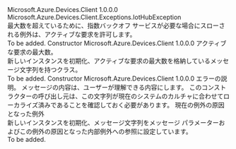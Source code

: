 <Type Name="IotHubThrottledException" FullName="Microsoft.Azure.Devices.Client.Exceptions.IotHubThrottledException">
  <TypeSignature Language="C#" Value="public sealed class IotHubThrottledException : Microsoft.Azure.Devices.Client.Exceptions.IotHubException" />
  <TypeSignature Language="ILAsm" Value=".class public auto ansi serializable sealed beforefieldinit IotHubThrottledException extends Microsoft.Azure.Devices.Client.Exceptions.IotHubException" />
  <TypeSignature Language="DocId" Value="T:Microsoft.Azure.Devices.Client.Exceptions.IotHubThrottledException" />
  <TypeSignature Language="VB.NET" Value="Public NotInheritable Class IotHubThrottledException&#xA;Inherits IotHubException" />
  <TypeSignature Language="F#" Value="type IotHubThrottledException = class&#xA;    inherit IotHubException" />
  <AssemblyInfo>
    <AssemblyName>Microsoft.Azure.Devices.Client</AssemblyName>
    <AssemblyVersion>1.0.0.0</AssemblyVersion>
  </AssemblyInfo>
  <Base>
    <BaseTypeName>Microsoft.Azure.Devices.Client.Exceptions.IotHubException</BaseTypeName>
  </Base>
  <Interfaces />
  <Docs>
    <summary>
            最大数を超えているために、指数バックオフ サービスが必要な場合にスローされる例外は、アクティブな要求を許可します。
            </summary>
    <remarks>To be added.</remarks>
  </Docs>
  <Members>
    <Member MemberName=".ctor">
      <MemberSignature Language="C#" Value="public IotHubThrottledException (int maximumBatchCount);" />
      <MemberSignature Language="ILAsm" Value=".method public hidebysig specialname rtspecialname instance void .ctor(int32 maximumBatchCount) cil managed" />
      <MemberSignature Language="DocId" Value="M:Microsoft.Azure.Devices.Client.Exceptions.IotHubThrottledException.#ctor(System.Int32)" />
      <MemberSignature Language="VB.NET" Value="Public Sub New (maximumBatchCount As Integer)" />
      <MemberSignature Language="F#" Value="new Microsoft.Azure.Devices.Client.Exceptions.IotHubThrottledException : int -&gt; Microsoft.Azure.Devices.Client.Exceptions.IotHubThrottledException" Usage="new Microsoft.Azure.Devices.Client.Exceptions.IotHubThrottledException maximumBatchCount" />
      <MemberType>Constructor</MemberType>
      <AssemblyInfo>
        <AssemblyName>Microsoft.Azure.Devices.Client</AssemblyName>
        <AssemblyVersion>1.0.0.0</AssemblyVersion>
      </AssemblyInfo>
      <Parameters>
        <Parameter Name="maximumBatchCount" Type="System.Int32" />
      </Parameters>
      <Docs>
        <param name="maximumBatchCount">アクティブな要求の最大数。</param>
        <summary>
            新しいインスタンスを初期化、<see cref="T:Microsoft.Azure.Devices.Client.Exceptions.IotHubThrottledException" />アクティブな要求の最大数を格納しているメッセージ文字列を持つクラス。
            </summary>
        <remarks>To be added.</remarks>
      </Docs>
    </Member>
    <Member MemberName=".ctor">
      <MemberSignature Language="C#" Value="public IotHubThrottledException (string message, Exception innerException);" />
      <MemberSignature Language="ILAsm" Value=".method public hidebysig specialname rtspecialname instance void .ctor(string message, class System.Exception innerException) cil managed" />
      <MemberSignature Language="DocId" Value="M:Microsoft.Azure.Devices.Client.Exceptions.IotHubThrottledException.#ctor(System.String,System.Exception)" />
      <MemberSignature Language="VB.NET" Value="Public Sub New (message As String, innerException As Exception)" />
      <MemberSignature Language="F#" Value="new Microsoft.Azure.Devices.Client.Exceptions.IotHubThrottledException : string * Exception -&gt; Microsoft.Azure.Devices.Client.Exceptions.IotHubThrottledException" Usage="new Microsoft.Azure.Devices.Client.Exceptions.IotHubThrottledException (message, innerException)" />
      <MemberType>Constructor</MemberType>
      <AssemblyInfo>
        <AssemblyName>Microsoft.Azure.Devices.Client</AssemblyName>
        <AssemblyVersion>1.0.0.0</AssemblyVersion>
      </AssemblyInfo>
      <Parameters>
        <Parameter Name="message" Type="System.String" />
        <Parameter Name="innerException" Type="System.Exception" />
      </Parameters>
      <Docs>
        <param name="message">エラーの説明。 メッセージの内容は、ユーザーが理解できる内容にします。 このコンストラクターの呼び出し元は、この文字列が現在のシステムのカルチャに合わせてローカライズ済みであることを確認しておく必要があります。</param>
        <param name="innerException">現在の例外の原因となった例外</param>
        <summary>
            新しいインスタンスを初期化、<see cref="T:Microsoft.Azure.Devices.Client.Exceptions.IotHubThrottledException" />メッセージ文字列をメッセージ パラメーターおよびこの例外の原因となった内部例外への参照に設定しています。
            </summary>
        <remarks>To be added.</remarks>
      </Docs>
    </Member>
  </Members>
</Type>